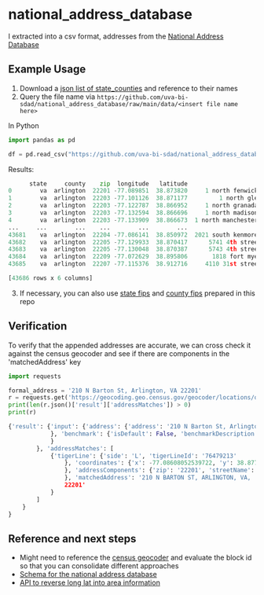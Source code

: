 # national_address_database

I extracted into a csv format, addresses from the [National Address Database](https://www.transportation.gov/mission/open/gis/national-address-database/national-address-database-nad-disclaimer)

## Example Usage

1. Download a [json list of state_counties](https://raw.githubusercontent.com/uva-bi-sdad/national_address_database/main/data/state_county.json) and reference to their names
2. Query the file name via `https://github.com/uva-bi-sdad/national_address_database/raw/main/data/<insert file name here>`

In Python
```python
import pandas as pd

df = pd.read_csv("https://github.com/uva-bi-sdad/national_address_database/raw/main/data/va_arlington.csv.xz")
```
Results: 
```python
      state     county    zip  longitude   latitude                                       address
0        va  arlington  22201 -77.089851  38.873820     1 north fenwick street,arlington,va,22201
1        va  arlington  22203 -77.101126  38.871177         1 north glebe road,arlington,va,22203
2        va  arlington  22203 -77.122787  38.866952     1 north granada street,arlington,va,22203
3        va  arlington  22203 -77.132594  38.866696     1 north madison street,arlington,va,22203
4        va  arlington  22203 -77.133909  38.866673  1 north manchester street,arlington,va,22203
...     ...        ...    ...        ...        ...                                           ...
43681    va  arlington  22204 -77.086141  38.850972  2021 south kenmore street,arlington,va,22204
43682    va  arlington  22205 -77.129933  38.870417      5741 4th street north,arlington,va,22205
43683    va  arlington  22205 -77.130048  38.870387      5743 4th street north,arlington,va,22205
43684    va  arlington  22209 -77.072629  38.895806       1818 fort myer drive,arlington,va,22209
43685    va  arlington  22207 -77.115376  38.912716     4110 31st street north,arlington,va,22207

[43686 rows x 6 columns]
```
3. If necessary, you can also use [state fips](https://raw.githubusercontent.com/uva-bi-sdad/national_address_database/main/data/fips_state.csv) and [county fips](https://raw.githubusercontent.com/uva-bi-sdad/national_address_database/main/data/fips_county.csv.xz) prepared in this repo

## Verification
To verify that the appended addresses are accurate, we can cross check it against the census geocoder and see if there are components in the 'matchedAddress' key

```python
import requests

formal_address = '210 N Barton St, Arlington, VA 22201'
r = requests.get('https://geocoding.geo.census.gov/geocoder/locations/onelineaddress?address=%s&benchmark=2020&format=json' % formal_address).json()
print(len(r.json()['result']['addressMatches']) > 0)
print(r)  
```

```python
{'result': {'input': {'address': {'address': '210 N Barton St, Arlington, VA 22201'
            }, 'benchmark': {'isDefault': False, 'benchmarkDescription': 'Public Address Ranges - Census 2020 Benchmark', 'id': '2020', 'benchmarkName': 'Public_AR_Census2020'
            }
        }, 'addressMatches': [
            {'tigerLine': {'side': 'L', 'tigerLineId': '76479213'
                }, 'coordinates': {'x': -77.08608052539722, 'y': 38.87763620769999
                }, 'addressComponents': {'zip': '22201', 'streetName': 'BARTON', 'preType': '', 'city': 'ARLINGTON', 'preDirection': 'N', 'suffixDirection': '', 'fromAddress': '200', 'state': 'VA', 'suffixType': 'ST', 'toAddress': '228', 'suffixQualifier': '', 'preQualifier': ''
                }, 'matchedAddress': '210 N BARTON ST, ARLINGTON, VA,
                22201'
            }
        ]
    }
}
```

## Reference and next steps
- Might need to reference the [census geocoder](https://geocoding.geo.census.gov/geocoder/geographies/address?form) and evaluate the block id so that you can consolidate different approaches
- [Schema for the national address database](https://www.transportation.gov/sites/dot.gov/files/docs/mission/gis/national-address-database/308816/nad-schema-v1.pdf)
- [API to reverse long lat into area information](https://geo.fcc.gov/api/census/#!/area/get_area)
